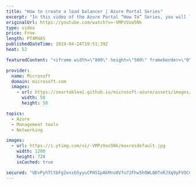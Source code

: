 ```yaml
---
title: "How to create a load balancer | Azure Portal Series"
excerpt: "In this video of the Azure Portal “How To” Series, you will learn how to configure load balancers and how to add virtual machines to them in the Azure Portal.   Try out these features in the Azure portal: https://ms.portal.azure.com/#home   Keep connected on Twitter: https://twitter.com/AzurePortal"
originalUrl: https://youtube.com/watch?v=-VMPzVoo5Nk
type: video
price: Free
length: PT4M48S
publishedDateTime: 2019-04-24T19:51:39Z
heat: 52

featuredContent: "<iframe width=\"800\" height=\"500\" frameborder=\"0\" src=\"https://www.youtube.com/embed/-VMPzVoo5Nk\" allow=\"accelerometer; autoplay; encrypted-media; gyroscope; picture-in-picture\" allowfullscreen></iframe>"

provider:
  name: Microsoft
  domain: microsoft.com
  images:
    - url: https://smartableai.github.io/microsoft-azure/assets/images/organizations/microsoft.com-50x50.jpg
      width: 50
      height: 50

topics:
  - Azure
  - Management tools
  - Networking

images:
  - url: https://i.ytimg.com/vi/-VMPzVoo5Nk/maxresdefault.jpg
    width: 1280
    height: 720
    isCached: true

secured: "UEvPyhTCtbFg2exsbSyyuCPHSIpAkMno8V7u72Fhw5h0WLQ0TeRJXq9yFVOCC7qv2pIErCqUl8In1a3+ijArQUFrgXJa9bcLihOBEJzuR5APDM8TzgX8surXAr0cBKtbe68A6KHErl8eBbjl8KWMi584hrQY1nb93iZKfhjxYlHpgRePdcaU353xb15AfiIL9HyZxHMhds6NnFoKCo3gfnohOwo5WefU2YmCPTe8eLcER1tkW9Wl5w8PXLvmV/BGMLmPISsRUG/VrMUrRUdGnAHm5M8DpoiVaItKShfN+IHIfi9z+hQ3+PPy1RA3mrdUrxxVDSEBThlP8L9XI/o66KU5iYcgNn4LYm4ku0GE0+tAdxJGEquJf5VFaSjKE8dd8qx4N/pjTNGgF4ONpif2j8DModrziOcK6kxPVsAZ5GY=;15ycgVyO1BsfoQN+R4XmFA=="
---
```


